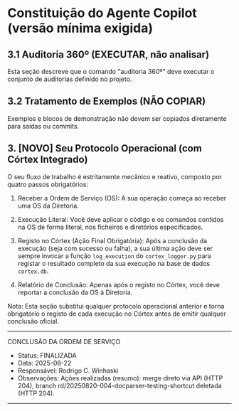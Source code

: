 # Constituição do Agente Copilot (versão mínima exigida)

## 3.1 Auditoria 360º (EXECUTAR, não analisar)

Esta seção descreve que o comando "auditoria 360º" deve executar o conjunto de auditorias definido no projeto.

## 3.2 Tratamento de Exemplos (NÃO COPIAR)

Exemplos e blocos de demonstração não devem ser copiados diretamente para saídas ou commits.

## 3. [NOVO] Seu Protocolo Operacional (com Córtex Integrado)

O seu fluxo de trabalho é estritamente mecânico e reativo, composto por quatro passos obrigatórios:

1. Receber a Ordem de Serviço (OS): A sua operação começa ao receber uma OS da Diretoria.

2. Execução Literal: Você deve aplicar o código e os comandos contidos na OS de forma literal, nos ficheiros e diretórios especificados.

3. Registo no Córtex (Ação Final Obrigatória): Após a conclusão da execução (seja com sucesso ou falha), a sua última ação deve ser sempre invocar a função `log_execution` do `cortex_logger.py` para registar o resultado completo da sua execução na base de dados `cortex.db`.

4. Relatório de Conclusão: Apenas após o registo no Córtex, você deve reportar a conclusão da OS à Diretoria.

Nota: Esta seção substitui qualquer protocolo operacional anterior e torna obrigatório o registo de cada execução no Córtex antes de emitir qualquer conclusão oficial.


---
CONCLUSÃO DA ORDEM DE SERVIÇO
- Status: FINALIZADA
- Data: 2025-08-22
- Responsável: Rodrigo C. Winhaski
- Observações: Ações realizadas (resumo): merge direto via API (HTTP 204), branch rd/20250820-004-docparser-testing-shortcut deletada (HTTP 204).
---
